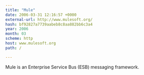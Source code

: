 ```yaml
---
title: "Mule"
date: 2006-03-31 12:16:57 +0000
external-url: http://www.mulesoft.org/
hash: bf92827a7739aabeb8c8aa882bb6c3a4
year: 2006
month: 03
scheme: http
host: www.mulesoft.org
path: /

---
```


Mule is an Enterprise Service Bus (ESB) messaging framework.
